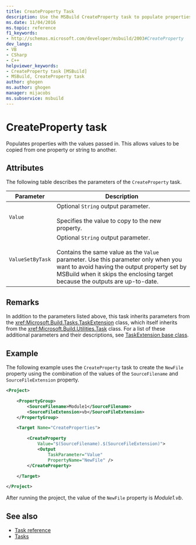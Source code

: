```yaml
---
title: CreateProperty Task
description: Use the MSBuild CreateProperty task to populate properties with the values passed in, allowing values to be copied from one property or string to another.
ms.date: 11/04/2016
ms.topic: reference
f1_keywords:
- http://schemas.microsoft.com/developer/msbuild/2003#CreateProperty
dev_langs:
- VB
- CSharp
- C++
helpviewer_keywords:
- CreateProperty task [MSBuild]
- MSBuild, CreateProperty task
author: ghogen
ms.author: ghogen
manager: mijacobs
ms.subservice: msbuild
---
```

# CreateProperty task

Populates properties with the values passed in. This allows values to be copied from one property or string to another.

## Attributes

The following table describes the parameters of the `CreateProperty` task.

| Parameter | Description |
|------------------| - |
| `Value` | Optional `String` output parameter.<br /><br /> Specifies the value to copy to the new property. |
| `ValueSetByTask` | Optional `String` output parameter.<br /><br /> Contains the same value as the `Value` parameter. Use this parameter only when you want to avoid having the output property set by MSBuild when it skips the enclosing target because the outputs are up-to-date. |

## Remarks

In addition to the parameters listed above, this task inherits parameters from the <xref:Microsoft.Build.Tasks.TaskExtension> class, which itself inherits from the <xref:Microsoft.Build.Utilities.Task> class. For a list of these additional parameters and their descriptions, see [TaskExtension base class](../msbuild/taskextension-base-class.md).

## Example

The following example uses the `CreateProperty` task to create the `NewFile` property using the combination of the values of the `SourceFilename` and `SourceFileExtension` property.

```xml
<Project>

    <PropertyGroup>
        <SourceFilename>Module1</SourceFilename>
        <SourceFileExtension>vb</SourceFileExtension>
    </PropertyGroup>

    <Target Name="CreateProperties">

        <CreateProperty
            Value="$(SourceFilename).$(SourceFileExtension)">
            <Output
                TaskParameter="Value"
                PropertyName="NewFile" />
        </CreateProperty>

    </Target>

</Project>
```

After running the project, the value of the `NewFile` property is *Module1.vb*.

## See also

- [Task reference](../msbuild/msbuild-task-reference.md)
- [Tasks](../msbuild/msbuild-tasks.md)
